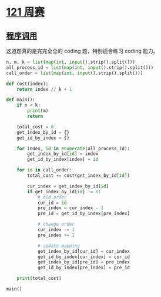 # [121 周赛](https://www.acwing.com/activity/content/competition/problem_list/3469/)

## [程序调用](https://www.acwing.com/problem/content/5154/)

这道题真的是完完全全的 coding 题，特别适合练习 coding 能力。

```py
n, m, k = list(map(int, input().strip().split()))
all_process_id = list(map(int, input().strip().split()))
call_order = list(map(int, input().strip().split()))

def cost(index):
    return index // k + 1

def main():
    if n < k:
        print(m)
        return

    total_cost = 0
    get_index_by_id = {}
    get_id_by_index = {}

    for index, id in enumerate(all_process_id):
        get_index_by_id[id] = index
        get_id_by_index[index] = id

    for id in call_order:
        total_cost += cost(get_index_by_id[id])

        cur_index = get_index_by_id[id]
        if get_index_by_id[id] != 0:
            # old order
            cur_id = id
            pre_index = cur_index - 1
            pre_id = get_id_by_index[pre_index]

            # change order
            cur_index -= 1
            pre_index += 1

            # update mapping
            get_index_by_id[cur_id] = cur_index
            get_id_by_index[cur_index] = cur_id
            get_index_by_id[pre_id] = pre_index
            get_id_by_index[pre_index] = pre_id

    print(total_cost)

main()
```
